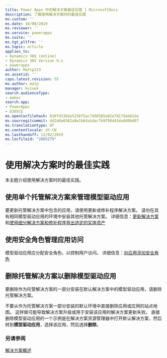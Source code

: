 ```yaml
---
title: Power Apps 中的解决方案最佳实践 | MicrosoftDocs
description: 了解使用解决方案时的最佳实践
ms.custom: ''
ms.date: 10/08/2019
ms.reviewer: ''
ms.service: powerapps
ms.suite: ''
ms.tgt_pltfrm: ''
ms.topic: article
applies_to:
- Dynamics 365 (online)
- Dynamics 365 Version 9.x
- powerapps
author: Mattp123
ms.assetid: ''
caps.latest.revision: 55
ms.author: matp
manager: kvivek
search.audienceType:
- maker
search.app:
- PowerApps
- D365CE
ms.openlocfilehash: 810fd536da5236f5ac7490505e82e78179ab61da
ms.sourcegitcommit: dd2a8a0362a8e1b64a1dac7b9f98d43da8d0bd87
ms.translationtype: HT
ms.contentlocale: zh-CN
ms.lasthandoff: 12/02/2019
ms.locfileid: "2865279"
---
```

# <a name="best-practices-when-working-with-solutions"></a>使用解决方案时的最佳实践 
本主题介绍使用解决方案时的最佳实践。 


## <a name="use-a-single-managed-solution-to-manage-a-model-driven-app"></a>使用单个托管解决方案来管理模型驱动应用 
要更新托管解决方案中包含的应用，请使用更新或修补程序解决方案。 请勿在具有相同模型驱动应用的环境中安装其他托管解决方案。 详细信息：[更新解决方案](import-update-export-solutions.md#update-solutions)和[使用细分解决方案和修补程序导出选定的实体资产](use-segmented-solutions-patches-simplify-updates.md) 


## <a name="use-security-roles-to-manage-app-access"></a>使用安全角色管理应用访问
模型驱动应用应分配安全角色，以控制用户访问。 详细信息：[向应用添加安全角色](../model-driven-apps/share-model-driven-app.md#add-security-roles-to-the-app) 

## <a name="delete-the-managed-solution-to-delete-a-model-driven-app"></a>删除托管解决方案以删除模型驱动应用 
要删除作为托管解决方案的一部分安装在默认解决方案中的模型驱动应用，请删除托管解决方案。 

不要从作为托管解决方案一部分安装的默认环境中直接删除应用或应用的站点地图。 这样做可能导致解决方案升级或用于安装该应用的解决方案更新失败。 直接删除模型驱动应用的一个示例是在解决方案资源管理器中打开默认解决方案，然后转到**模型驱动应用**，选择该应用，然后选择**删除**。

### <a name="see-also"></a>另请参阅
[解决方案概述](solutions-overview.md)
